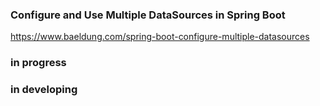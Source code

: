 ### Configure and Use Multiple DataSources in Spring Boot
https://www.baeldung.com/spring-boot-configure-multiple-datasources

### in progress
### in developing